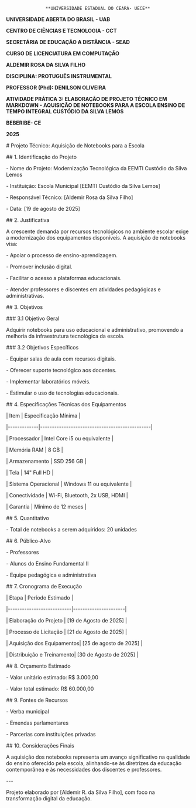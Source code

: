 

                   **UNIVERSIDADE ESTADUAL DO CEARÁ- UECE**

**UNIVERSIDADE ABERTA DO BRASIL \- UAB**

**CENTRO DE CIÊNCIAS E TECNOLOGIA \- CCT**

**SECRETÁRIA DE EDUCAÇÃO A DISTÂNCIA \- SEAD**

**CURSO DE LICENCIATURA EM COMPUTAÇÃO**

**ALDEMIR ROSA DA SILVA FILHO**

**DISCIPLINA: PROTUGUÊS INSTRUMENTAL**

**PROFESSOR (Phd): DENILSON OLIVEIRA**

**ATIVIDADE PRÁTICA 3: ELABORAÇÃO DE PROJETO TÉCNICO EM MARKDOWN \- AQUISIÇÃO DE NOTEBOOKS PARA A ESCOLA ENSINO DE TEMPO INTEGRAL CUSTÓDIO DA SILVA LEMOS**

**BEBERIBE- CE** 

**2025** 


 \# Projeto Técnico: Aquisição de Notebooks para a Escola

\#\# 1\. Identificação do Projeto

\- Nome do Projeto: Modernização Tecnológica da EEMTI Custódio da Silva Lemos

\- Instituição: Escola Municipal \[EEMTI Custódio da Silva Lemos\]

\- Responsável Técnico: \[Aldemir Rosa da Silva Filho\]

\- Data: \[19 de agosto de 2025\]

\#\# 2\. Justificativa

A crescente demanda por recursos tecnológicos no ambiente escolar exige a modernização dos equipamentos disponíveis. A aquisição de notebooks visa:

\- Apoiar o processo de ensino-aprendizagem.

\- Promover inclusão digital.

\- Facilitar o acesso a plataformas educacionais.

\- Atender professores e discentes em atividades pedagógicas e administrativas.

\#\# 3\. Objetivos

\#\#\# 3.1 Objetivo Geral

Adquirir notebooks para uso educacional e administrativo, promovendo a melhoria da infraestrutura tecnológica da escola.

\#\#\# 3.2 Objetivos Específicos

\- Equipar salas de aula com recursos digitais.

\- Oferecer suporte tecnológico aos docentes.

\- Implementar laboratórios móveis.

\- Estimular o uso de tecnologias educacionais.

\#\# 4\. Especificações Técnicas dos Equipamentos

| Item        | Especificação Mínima                          |

|-------------|-----------------------------------------------|

| Processador | Intel Core i5 ou equivalente                  |

| Memória RAM | 8 GB                                          |

| Armazenamento | SSD 256 GB                                 |

| Tela        | 14" Full HD                                   |

| Sistema Operacional | Windows 11 ou equivalente            |

| Conectividade | Wi-Fi, Bluetooth, 2x USB, HDMI             |

| Garantia    | Mínimo de 12 meses                            |

\#\# 5\. Quantitativo

\- Total de notebooks a serem adquiridos: 20 unidades

\#\# 6\. Público-Alvo

\- Professores

\- Alunos do Ensino Fundamental II

\- Equipe pedagógica e administrativa

\#\# 7\. Cronograma de Execução

| Etapa                      | Período Estimado     |

|---------------------------|----------------------|

| Elaboração do Projeto     | \[19 de Agosto de 2025\]               |

| Processo de Licitação     | \[21 de Agosto de 2025\]               |

| Aquisição dos Equipamentos| \[25 de agosto de 2025\]               |

| Distribuição e Treinamento| \[30 de Agosto de 2025\]               |

\#\# 8\. Orçamento Estimado

\- Valor unitário estimado: R$ 3.000,00

\- Valor total estimado: R$ 60.000,00

\#\# 9\. Fontes de Recursos

\- Verba municipal

\- Emendas parlamentares

\- Parcerias com instituições privadas

\#\# 10\. Considerações Finais

A aquisição dos notebooks representa um avanço significativo na qualidade do ensino oferecido pela escola, alinhando-se às diretrizes da educação contemporânea e às necessidades dos discentes e professores.

\---

Projeto elaborado por \[Aldemir R. da Silva Filho\], com foco na transformação digital da educação.

